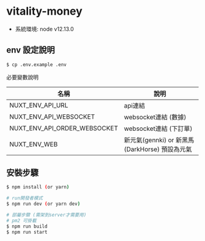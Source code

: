 # vitality-money

- 系統環境: node v12.13.0

## env 設定說明

``` bash
$ cp .env.example .env
```

必要變數說明

| 名稱 | 說明 |
| ------ | ------ |
| NUXT_ENV_API_URL | api連結 |
| NUXT_ENV_API_WEBSOCKET | websocket連結 (數據) |
| NUXT_ENV_API_ORDER_WEBSOCKET | websocket連結 (下訂單) |
| NUXT_ENV_WEB | 新元氣(gennki) or 新黑馬(DarkHorse) 預設為元氣 |


## 安裝步驟

``` bash
$ npm install (or yarn)

# run開發者模式
$ npm run dev (or yarn dev)

# 部屬步驟 (需架到server才需要用)
# pm2 可掛載
$ npm run build
$ npm run start
```
